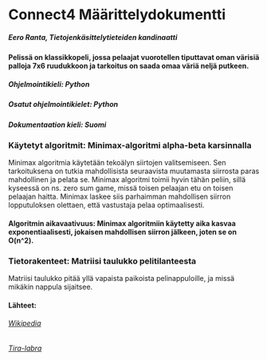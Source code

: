 # Connect4 Määrittelydokumentti
##### Eero Ranta, Tietojenkäsittelytieteiden kandinaatti
#### Pelissä on klassikkopeli, jossa pelaajat vuorotellen tiputtavat oman värisiä palloja 7x6 ruudukkoon ja tarkoitus on saada omaa väriä neljä putkeen.
##### Ohjelmointikieli: Python
##### Osatut ohjelmointikielet: Python
##### Dokumentaation kieli: Suomi
### Käytetyt algoritmit: Minimax-algoritmi alpha-beta karsinnalla
Minimax algoritmia käytetään tekoälyn siirtojen valitsemiseen. Sen tarkoituksena on tutkia mahdollisista seuraavista muutamasta siirrosta paras mahdollinen ja pelata se. Minimax algoritmi toimii hyvin tähän peliin, sillä kyseessä on ns. zero sum game, missä toisen pelaajan etu on toisen pelaajan haitta. Minimax laskee siis parhaimman mahdollisen siirron lopputuloksen olettaen, että vastustaja pelaa optimaalisesti.
#### Algoritmin aikavaativuus: Minimax algoritmiin käytetty aika kasvaa exponentiaalisesti, jokaisen mahdollisen siirron jälkeen, joten se on O(n^2).
### Tietorakenteet: Matriisi taulukko pelitilanteesta
Matriisi taulukko pitää yllä vapaista paikoista pelinappuloille, ja missä mikäkin nappula sijaitsee.

#### Lähteet:
###### [Wikipedia](https://en.wikipedia.org/wiki/Minimax)
###### [Tira-labra](https://tiralabra.github.io/2023_p4/fi/aiheet/minimax.pdf)
